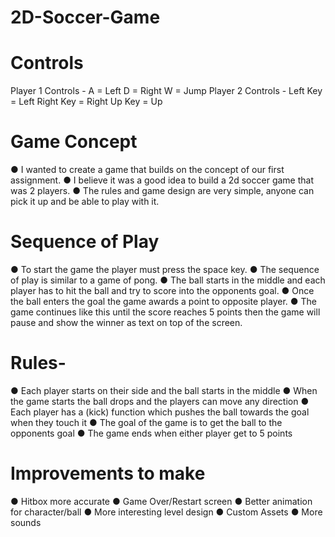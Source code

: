# 2D-Soccer-Game

# Controls
Player 1 Controls -
A = Left
D = Right
W = Jump
Player 2 Controls -
Left Key = Left
Right Key = Right
Up Key = Up

# Game Concept
● I wanted to create a game that builds on the concept of our first assignment.
● I believe it was a good idea to build a 2d soccer game that was 2 players.
● The rules and game design are very simple, anyone can pick it up and be able to play with it.

# Sequence of Play
● To start the game the player must press the space key.
● The sequence of play is similar to a game of pong.
● The ball starts in the middle and each player has to hit the ball and try to score into the
opponents goal.
● Once the ball enters the goal the game awards a point to opposite player.
● The game continues like this until the score reaches 5 points then the game will pause and
show the winner as text on top of the screen. 

# Rules-
● Each player starts on their side and the ball starts in the middle
● When the game starts the ball drops and the players can move any direction
● Each player has a (kick) function which pushes the ball towards the goal when they touch
it
● The goal of the game is to get the ball to the opponents goal
● The game ends when either player get to 5 points

# Improvements to make
● Hitbox more accurate
● Game Over/Restart screen
● Better animation for character/ball
● More interesting level design
● Custom Assets
● More sounds 
